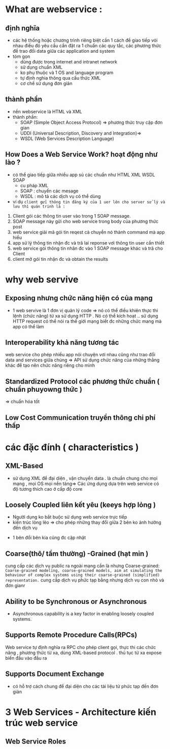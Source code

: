 # What are webservice : 
## định nghĩa 
* các hệ thống hoặc chương trình riêng biệt cần 1 cách đề giao tiếp vói nhau điều đó yêu cầu cần đặt ra 1 chuẩn các quy tắc, các phương thức để trao đổi data giữa các application and system 
* tóm gọn 
    * dùng được trong internet and intranet network 
    * sử dụng chuẩn XML
    * ko phụ thuộc và 1 OS and language program 
    * tự định nghia thông qua cấu thức XML
    * cơ chế sử dụng đơn giản 
## thành phần 
* nền webservice là HTML và XML 
* thành phần: 
    * SOAP (Simple Object Access Protocol) => phương thức truy cập đơn gian 
    * UDDI (Universal Description, Discovery and Integration)=> 
    * WSDL (Web Services Description Language)
## How Does a Web Service Work? hoạt động như lào ?
*  có thể giao tiếp giữa nhiều app sủ các chuẩn như HTML XML WSDL SOAP 
    * cu pháp XML 
    * SOAP : chuyển các mesage 
    * WSDL : mô tả các dịch vụ có thể dùng
* ví dụ 
` client gửi thông tin đăng ký của 1 uer lên cho server sử lý và lưu thì quán trinh là : `
1. Client gói các thông tin user vào trong 1 SOAP message.
2. SOAP message này gửi cho web service trong body của phương thức post 
3. web service giải mã gói tin reqest cà chuyển nó thành command mà app hiểu 
4. app sử lý thông tin nhận đc và trã lai reponse vơi thông tin user cần thiết 
5. web service gói thông tin nhân đc vào 1 SOAP message khác và trã cho Client 
6. client mở gói tin nhận đc và obtain the results
# why web servive 
## Exposing nhưng chức năng hiện có của mạng 
* 1 web servive là 1 đơn vị quản lý code => nó có thể điều khiên thực thi lệnh (chức năng) từ xa sử dụng HTTP . Nó có thể kích hoạt .. sử dụng HTTP request 
có thể nói ra thế giới mạng biết đc những chức mang mà app có thể làm 
## Interoperability khả năng tương tác
web service cho phép nhiều app nói chuyện vơi nhau cũng như trao đổi data and services giữa chúng
=> API sử dụng chức năng của những thằng khác để tạo nên chức năng riêng cho mình 
## Standardized Protocol các phương thức chuẩn ( chuẩn phuyowng thức )
=> chuẩn hóa tốt 

## Low Cost Communication truyển thông chi phí thấp 

# các đặc đính ( characteristics )
## XML-Based
* sử dụng XML để đại diện , vận chuyển data . là chuẩn chung cho mọi mạng , mọi OS mọi nền tảng=> 
Các ứng dụng dựa trên web service có độ tương thích cao ở cấp độ core
## Loosely Coupled liên kết yêu (keeys hợp lỏng )

* Người dụng ko bắt buộc sử dụng web service trực tiếp 
* kiến trúc lỏng lẽo => cho phép những thay đổi giữa 2 bên ko ảnh hưởng đến dịch vụ 
+ 1 bên đổi bên kia cũng đc cập nhật 
## Coarse(thô/ tầm thường) -Grained (hạt min )

cung cấp các dịch vụ public ra ngoài mạng cần là nhưng Coarse-grained:
`Coarse-grained modeling, coarse-grained models, aim at simulating the behaviour of complex systems using their coarse-grained (simplified) representation.`
cung cấp dịch vụ phức tạp bằng nhưng dịch vụ con nhỏ và đơn gianr

## Ability to be Synchronous or Asynchronous
* Asynchronous capability is a key factor in enabling loosely coupled systems.
## Supports Remote Procedure Calls(RPCs) 
Web service tự định nghĩa ra RPC cho phép client gọi, thực thi các chức năng , phương thức từ xa, dùng XML-based protocol . thủ tục từ xa expose biến đầu vào đầu ra 
## Supports Document Exchange
* có hỗ trợ cách chung để đại diện cho các tài liệu từ phức tạp đến đơn giản
# 3 Web Services - Architecture kiến trúc web service 
## Web Service Roles
